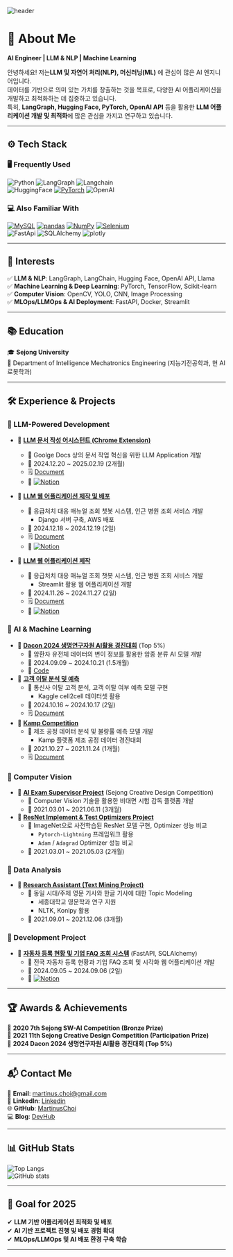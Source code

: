 ![header](https://capsule-render.vercel.app/api?type=waving&color=gradient&height=250&section=header&text=Choi%20YoungMin&fontSize=50)

# 🚀 About Me  
**AI Engineer | LLM & NLP | Machine Learning**  

안녕하세요! 저는**LLM 및 자연어 처리(NLP), 머신러닝(ML)** 에 관심이 많은 AI 엔지니어입니다.  
데이터를 기반으로 의미 있는 가치를 창출하는 것을 목표로, 다양한 AI 어플리케이션을 개발하고 최적화하는 데 집중하고 있습니다.  
특히, **LangGraph, Hugging Face, PyTorch, OpenAI API** 등을 활용한 **LLM 어플리케이션 개발 및 최적화**에 많은 관심을 가지고 연구하고 있습니다.  

---

## ⚙ Tech Stack  

### 🖥 Frequently Used  
![Python](https://img.shields.io/badge/Python-3776AB?style=flat-square&logo=Python&logoColor=white)
![LangGraph](https://img.shields.io/badge/LangGraph-1C3C3C?style=flat-square&logo=LangGraph&logoColor=white)
![Langchain](https://img.shields.io/badge/LangChain-1C3C3C?style=flat-square&logo=LangChain&logoColor=white)  
![HuggingFace](https://img.shields.io/badge/HuggingFace-FFD21E?style=flat-square&logo=HuggingFace&logoColor=white)
[![PyTorch](https://img.shields.io/badge/PyTorch-EE4C2C?style=flat-square&logo=PyTorch&logoColor=white)](https://github.com/MartinusChoi/ResNet_Pytorch)
![OpenAI](https://img.shields.io/badge/OpenAI-412991?style=flat-square&logo=OpenAI&logoColor=white)  

### 💻 Also Familiar With  
[![MySQL](https://img.shields.io/badge/MySQL-4479A1?style=flat-square&logo=MySQL&logoColor=white)]()
[![pandas](https://img.shields.io/badge/pandas-3F4F75?style=flat-square&logo=pandas&logoColor=white)]()
[![NumPy](https://img.shields.io/badge/NumPy-013243?style=flat-square&logo=NumPy&logoColor=white)]()
[![Selenium](https://img.shields.io/badge/Selenium-43B02A?style=flat-square&logo=Selenium&logoColor=white)](https://github.com/2021-2-Creative-Study/crawling)  
![FastApi](https://img.shields.io/badge/FastApi-009688?style=flat-square&logo=fastapi&logoColor=white)
![SQLAlchemy](https://img.shields.io/badge/SQLAlchemy-D71F00?style=flat-square&logo=SQLAlchemy&logoColor=white)
![plotly](https://img.shields.io/badge/plotly-3F4F75?style=flat-square&logo=plotly&logoColor=white)  

---

## 👀 Interests  

✅ **LLM & NLP**: LangGraph, LangChain, Hugging Face, OpenAI API, Llama   
✅ **Machine Learning & Deep Learning**: PyTorch, TensorFlow, Scikit-learn   
✅ **Computer Vision**: OpenCV, YOLO, CNN, Image Processing  
✅ **MLOps/LLMOps & AI Deployment**: FastAPI, Docker, Streamlit

---

## 📚 Education  
🎓 **Sejong University**  
📌 Department of Intelligence Mechatronics Engineering (지능기전공학과, 현 AI로봇학과)  

---

## 🛠 Experience & Projects

### 🔹 LLM-Powered Development

- 📌 **[LLM 문서 작성 어시스턴트 (Chrome Extension)](https://github.com/SKNETWORKS-FAMILY-AICAMP/SKN05-Final-3Team)**
    - 🎯 Goolge Docs 상의 문서 작업 혁신을 위한 LLM Application 개발
    - 📅 2024.12.20 ~ 2025.02.19 (2개월)
    - 🗒️ [Document](https://github.com/SKNETWORKS-FAMILY-AICAMP/SKN05-FINAL-3TEAM/blob/main/Docs/SKN05_3Team_%EC%B5%9C%EC%A2%85%EB%B0%9C%ED%91%9C%EC%9E%90%EB%A3%8C.pdf)
    - 🔗 [![Notion](https://img.shields.io/badge/Notion-000000?style=flat-square&logo=Notion&logoColor=white)](https://alluring-cerise-57f.notion.site/FinPilot-Home-1655128db47f80cabc52e0568a116d94)

- 📌 **[LLM 웹 어플리케이션 제작 및 배포](https://github.com/SKNETWORKS-FAMILY-AICAMP/SKN05-4TH-2Team)**
    - 🎯 응급처치 대응 매뉴얼 조회 챗봇 시스템, 인근 병원 조회 서비스 개발
        - Django 서버 구축, AWS 배포
    - 📅 2024.12.18 ~ 2024.12.19 (2일)
    - 🗒️ [Document](https://github.com/SKNETWORKS-FAMILY-AICAMP/SKN05-4TH-2TEAM/blob/main/SKN05-4th-2Team/SKN05-4th-2Team-%EB%B0%9C%ED%91%9C%EC%9E%90%EB%A3%8C.pdf)
    - 🔗 [![Notion](https://img.shields.io/badge/Notion-000000?style=flat-square&logo=Notion&logoColor=white)](https://upbeat-william-67d.notion.site/SKN-Term-Project-4-1601ac6c275c80dd9710cc16caecd8d1)

- 📌 **[LLM 웹 어플리케이션 제작](https://github.com/SKNETWORKS-FAMILY-AICAMP/SKN05-4TH-2Team)**
    - 🎯 응급처치 대응 매뉴얼 조회 챗봇 시스템, 인근 병원 조회 서비스 개발
        - Streamlit 활용 웹 어플리케이션 개발
    - 📅 2024.11.26 ~ 2024.11.27 (2일)
    - 🗒️ [Document](https://github.com/SKNETWORKS-FAMILY-AICAMP/SKN05-3RD-2TEAM/blob/main/SKN05-3rd-2Team%20document.pdf)
    - 🔗 [![Notion](https://img.shields.io/badge/Notion-000000?style=flat-square&logo=Notion&logoColor=white)](https://upbeat-william-67d.notion.site/SKN5-Term-Project-3-1521ac6c275c80e9af84f6d1d8c52e1e)

### 🔹 AI & Machine Learning  
- 📌 **[Dacon 2024 생명연구자원 AI활용 경진대회](https://dacon.io/competitions/official/236355/overview/description)** (Top 5%)
    - 🎯 암환자 유전체 데이터의 변이 정보를 활용한 암종 분류 AI 모델 개발
    - 📅 2024.09.09 ~ 2024.10.21 (1.5개월)
    - 🔗 [Code](https://dacon.io/competitions/official/236355/codeshare/12074)
- 📌 **[고객 이탈 분석 및 예측](https://github.com/SKNETWORKS-FAMILY-AICAMP/SKN05-2ST-1TEAM)** 
    - 🎯 통신사 이탈 고객 분석, 고객 이탈 여부 예측 모델 구현
        - Kaggle cell2cell 데이터셋 활용
    - 📅 2024.10.16 ~ 2024.10.17 (2일)
    - 🗒️ [Document](https://github.com/SKNETWORKS-FAMILY-AICAMP/SKN05-2ST-1TEAM/blob/main/%EA%B0%80%EC%9E%85%20%EA%B3%A0%EA%B0%9D%20%EC%9D%B4%ED%83%88%20%EC%98%88%EC%B8%A1%20%EB%B3%B4%EA%B3%A0%EC%84%9C.1%EC%A1%B0.hwp)
- 📌 **[Kamp Competition](https://github.com/MartinusChoi/Kamp-Competition-2024)**
    - 🎯 제조 공정 데이터 분석 및 불량률 예측 모델 개발
        - Kamp 플랫폼 제조 공정 데이터 경진대회
    - 📅 2021.10.27 ~ 2021.11.24 (1개월)
    - 🗒️ [Document](https://github.com/SKNETWORKS-FAMILY-AICAMP/SKN05-2ST-1TEAM/blob/main/%EA%B0%80%EC%9E%85%20%EA%B3%A0%EA%B0%9D%20%EC%9D%B4%ED%83%88%20%EC%98%88%EC%B8%A1%20%EB%B3%B4%EA%B3%A0%EC%84%9C.1%EC%A1%B0.hwp)

### 🔹 Computer Vision  
- 📌 **[AI Exam Supervisor Project](https://github.com/capstone-pcy)** (Sejong Creative Design Competition)
    - 🎯 Computer Vision 기술을 활용한 비대면 시험 감독 플랫폼 개발
    - 📅 2021.03.01 ~ 2021.06.11 (3개월)
- 📌 **[ResNet Implement & Test Optimizers Project](https://github.com/MartinusChoi/Object-Detection-with-ResNet-Pytorch-2021)**
    - 🎯 ImageNet으로 사전학습된 ResNet 모델 구현, Optimizer 성능 비교
        - `Pytorch-Lightning` 프레임워크 활용
        - `Adam` / `Adagrad` Optimizer 성능 비교
    - 📅 2021.03.01 ~ 2021.05.03 (2개월)

### 🔹 Data Analysis
- 📌 **[Research Assistant (Text Mining Project)](https://github.com/MartinusChoi/Text-Mining-Project)**
    - 🎯 동일 시대/주제 영문 기사와 한글 기사에 대한 Topic Modeling
        - 세종대학교 영문학과 연구 지원
        - NLTK, Konlpy 활용
    - 📅 2021.09.01 ~ 2021.12.06 (3개월)

### 🔹 Development Project
- 📌 **[자동차 등록 현황 및 기업 FAQ 조회 시스템](https://github.com/SKNETWORKS-FAMILY-AICAMP/SKN05-1nd-3Team)** (FastAPI, SQLAlchemy)
    - 🎯 전국 자동차 등록 현황과 기업 FAQ 조회 및 시각화 웹 어플리케이션 개발
    - 📅 2024.09.05 ~ 2024.09.06 (2일)
    - 🔗 [![Notion](https://img.shields.io/badge/Notion-000000?style=flat-square&logo=Notion&logoColor=white)](https://upbeat-william-67d.notion.site/SKN5-Term-Project-1-19a1ac6c275c80c987d2e27f4c4382ce)

---

## 🏆 Awards & Achievements  
🏅 **2020 7th Sejong SW-AI Competition (Bronze Prize)**  
🏅 **2021 11th Sejong Creative Design Competition (Participation Prize)**  
🏅 **2024 Dacon 2024 생명연구자원 AI활용 경진대회 (Top 5%)**  

---

## 📬 Contact Me  
📧 **Email**: [martinus.choi@gmail.com](mailto:martinus.choi@gmail.com)  
💼 **LinkedIn**: [Linkedin](www.linkedin.com/in/영민-최-95967b347)  
🌐 **GitHub**: [MartinusChoi](https://github.com/MartinusChoi)   
💻 **Blog**: [DevHub](https://velog.io/@martinus99/posts)  

---

## 📊 GitHub Stats  
![Top Langs](https://github-readme-stats.vercel.app/api/top-langs/?username=MartinusChoi&layout=compact&theme=dark)  
![GitHub stats](https://github-readme-stats.vercel.app/api?username=MartinusChoi&show_icons=true&theme=dark)  

---

## 🎯 Goal for 2025  
✔ **LLM 기반 어플리케이션 최적화 및 배포**  
✔ **AI 기반 프로젝트 진행 및 배포 경험 확대**  
✔ **MLOps/LLMOps 및 AI 배포 환경 구축 학습**  

---


